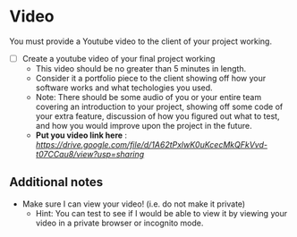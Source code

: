 # Video
    
You must provide a Youtube video to the client of your project working.    
    
- [ ] Create a youtube video of your final project working
	- This video should be no greater than 5 minutes in length. 
	- Consider it a portfolio piece to the client showing off how your software works and what techologies you used. 
	- Note: There should be some audio of you or your entire team covering an introduction to your project, showing off some code of your extra feature, discussion of how you figured out what to test, and how you would improve upon the project in the future.
	- **Put you video link here** : *https://drive.google.com/file/d/1A62tPxlwK0uKcecMkQFkVvd-t07CCau8/view?usp=sharing*

## Additional notes

- Make sure I can view your video! (i.e. do not make it private)
  - Hint: You can test to see if I would be able to view it by viewing your video in a private browser or incognito mode.

